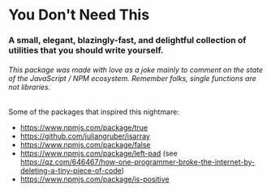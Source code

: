 # You Don't Need This
### A small, elegant, blazingly-fast, and delightful collection of utilities that you should write yourself.



###### This package was made with love as a joke mainly to comment on the state of the JavaScript / NPM ecosystem. Remember folks, single functions are not libraries.
Some of the packages that inspired this nightmare:
- https://www.npmjs.com/package/true
- https://github.com/juliangruber/isarray
- https://www.npmjs.com/package/false
- https://www.npmjs.com/package/left-pad (see https://qz.com/646467/how-one-programmer-broke-the-internet-by-deleting-a-tiny-piece-of-code)
- https://www.npmjs.com/package/is-positive
